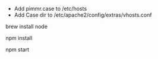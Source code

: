 - Add pimmr.case to /etc/hosts
- Add Case dir to /etc/apache2/config/extras/vhosts.conf

brew install node

npm install

npm start
